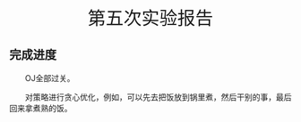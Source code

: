 <center><font size = 6>第五次实验报告</font></center>

## 完成进度
&emsp;&emsp;OJ全部过关。

&emsp;&emsp;对策略进行贪心优化，例如，可以先去把饭放到锅里煮，然后干别的事，最后回来拿煮熟的饭。